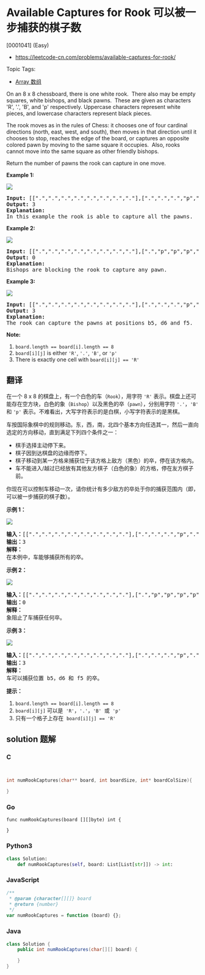 # Available Captures for Rook 可以被一步捕获的棋子数

[0001041] (Easy)

- https://leetcode-cn.com/problems/available-captures-for-rook/

Topic Tags:

- [Array 数组](https://leetcode-cn.com/tag/array/)

On an 8 x 8 chessboard, there is one white rook.  There also may be empty squares, white bishops, and black pawns.  These are given as characters 'R', '.', 'B', and 'p' respectively. Uppercase characters represent white pieces, and lowercase characters represent black pieces.

The rook moves as in the rules of Chess: it chooses one of four cardinal directions (north, east, west, and south), then moves in that direction until it chooses to stop, reaches the edge of the board, or captures an opposite colored pawn by moving to the same square it occupies.  Also, rooks cannot move into the same square as other friendly bishops.

Return the number of pawns the rook can capture in one move.

**Example 1:**

![](https://assets.leetcode.com/uploads/2019/02/20/1253_example_1_improved.PNG)

<pre><strong>Input: </strong><span id="example-input-1-1">[[".",".",".",".",".",".",".","."],[".",".",".","p",".",".",".","."],[".",".",".","R",".",".",".","p"],[".",".",".",".",".",".",".","."],[".",".",".",".",".",".",".","."],[".",".",".","p",".",".",".","."],[".",".",".",".",".",".",".","."],[".",".",".",".",".",".",".","."]]</span>
<strong>Output: </strong><span id="example-output-1">3</span>
<strong>Explanation: </strong>
In this example the rook is able to capture all the pawns.
</pre>

**Example 2:**

![](https://assets.leetcode.com/uploads/2019/02/19/1253_example_2_improved.PNG)

<pre><strong>Input: </strong><span id="example-input-2-1">[[".",".",".",".",".",".",".","."],[".","p","p","p","p","p",".","."],[".","p","p","B","p","p",".","."],[".","p","B","R","B","p",".","."],[".","p","p","B","p","p",".","."],[".","p","p","p","p","p",".","."],[".",".",".",".",".",".",".","."],[".",".",".",".",".",".",".","."]]</span>
<strong>Output: </strong><span id="example-output-2">0</span>
<strong>Explanation: </strong>
Bishops are blocking the rook to capture any pawn.
</pre>

**Example 3:**

![](https://assets.leetcode.com/uploads/2019/02/20/1253_example_3_improved.PNG)

<pre><strong>Input: </strong><span id="example-input-3-1">[[".",".",".",".",".",".",".","."],[".",".",".","p",".",".",".","."],[".",".",".","p",".",".",".","."],["p","p",".","R",".","p","B","."],[".",".",".",".",".",".",".","."],[".",".",".","B",".",".",".","."],[".",".",".","p",".",".",".","."],[".",".",".",".",".",".",".","."]]</span>
<strong>Output: </strong><span id="example-output-3">3</span>
<strong>Explanation: </strong>
The rook can capture the pawns at positions b5, d6 and f5.
</pre>

**Note:**

1.  `board.length == board[i].length == 8`
2.  `board[i][j]` is either `'R'`, `'.'`, `'B'`, or `'p'`
3.  There is exactly one cell with `board[i][j] == 'R'`

## 翻译

在一个 8 x 8 的棋盘上，有一个白色的车（`Rook`），用字符 `'R'` 表示。棋盘上还可能存在空方块，白色的象（`Bishop`）以及黑色的卒（`pawn`），分别用字符 `'.'`，`'B'` 和 `'p'` 表示。不难看出，大写字符表示的是白棋，小写字符表示的是黑棋。

车按国际象棋中的规则移动。东，西，南，北四个基本方向任选其一，然后一直向选定的方向移动，直到满足下列四个条件之一：

- 棋手选择主动停下来。
- 棋子因到达棋盘的边缘而停下。
- 棋子移动到某一方格来捕获位于该方格上敌方（黑色）的卒，停在该方格内。
- 车不能进入/越过已经放有其他友方棋子（白色的象）的方格，停在友方棋子前。

你现在可以控制车移动一次，请你统计有多少敌方的卒处于你的捕获范围内（即，可以被一步捕获的棋子数）。

**示例 1：**

![](https://assets.leetcode-cn.com/aliyun-lc-upload/uploads/2019/02/23/1253_example_1_improved.PNG)

<pre><strong>输入：</strong>[[".",".",".",".",".",".",".","."],[".",".",".","p",".",".",".","."],[".",".",".","R",".",".",".","p"],[".",".",".",".",".",".",".","."],[".",".",".",".",".",".",".","."],[".",".",".","p",".",".",".","."],[".",".",".",".",".",".",".","."],[".",".",".",".",".",".",".","."]]
<strong>输出：</strong>3
<strong>解释：
</strong>在本例中，车能够捕获所有的卒。
</pre>

**示例 2：**

![](https://assets.leetcode-cn.com/aliyun-lc-upload/uploads/2019/02/23/1253_example_2_improved.PNG)

<pre><strong>输入：</strong>[[".",".",".",".",".",".",".","."],[".","p","p","p","p","p",".","."],[".","p","p","B","p","p",".","."],[".","p","B","R","B","p",".","."],[".","p","p","B","p","p",".","."],[".","p","p","p","p","p",".","."],[".",".",".",".",".",".",".","."],[".",".",".",".",".",".",".","."]]
<strong>输出：</strong>0
<strong>解释：
</strong>象阻止了车捕获任何卒。
</pre>

**示例 3：**

![](https://assets.leetcode-cn.com/aliyun-lc-upload/uploads/2019/02/23/1253_example_3_improved.PNG)

<pre><strong>输入：</strong>[[".",".",".",".",".",".",".","."],[".",".",".","p",".",".",".","."],[".",".",".","p",".",".",".","."],["p","p",".","R",".","p","B","."],[".",".",".",".",".",".",".","."],[".",".",".","B",".",".",".","."],[".",".",".","p",".",".",".","."],[".",".",".",".",".",".",".","."]]
<strong>输出：</strong>3
<strong>解释： </strong>
车可以捕获位置 b5，d6 和 f5 的卒。
</pre>

**提示：**

1.  `board.length == board[i].length == 8`
2.  `board[i][j]` 可以是  `'R'`，`'.'`，`'B'`  或  `'p'`
3.  只有一个格子上存在  `board[i][j] == 'R'`

## solution 题解

### C

```c


int numRookCaptures(char** board, int boardSize, int* boardColSize){

}


```

### Go

```golang
func numRookCaptures(board [][]byte) int {

}
```

### Python3

```python
class Solution:
    def numRookCaptures(self, board: List[List[str]]) -> int:

```

### JavaScript

```javascript
/**
 * @param {character[][]} board
 * @return {number}
 */
var numRookCaptures = function (board) {};
```

### Java

```java
class Solution {
    public int numRookCaptures(char[][] board) {

    }
}
```
